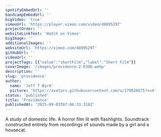 ```yaml
---
spotifyEmbedUrl: ''
bandcampEmbedUrl: ''
bigVideo: 'true'
vimeoUrl: 'https://player.vimeo.com/video/48095297'
projectOrder: ''
websiteLinkText: 'Watch on Vimeo'
bigImage: ''
additionalImages: ''
websiteUrl: 'https://vimeo.com/48095297'
gitHubUrl: ''
videoUrl: ''
projectTags: [{"value":"shortFilm","label":"Short Film"}]
coverImage: '/images/providence-2-E3OD.webp'
description: ''
slug: 'providence'
author:
  name: 'Jeff T Byrd'
  picture: 'https://avatars.githubusercontent.com/u/179826675?v=4'
status: 'published'
title: 'Providence'
publishedAt: '2025-09-03T07:06:33.318Z'
---
```


A study of domestic life. A horror film lit with flashlights. Soundtrack constructed entirely from recordings of sounds made by a girl and a housecat.